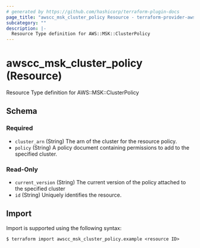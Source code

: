 ```yaml
---
# generated by https://github.com/hashicorp/terraform-plugin-docs
page_title: "awscc_msk_cluster_policy Resource - terraform-provider-awscc"
subcategory: ""
description: |-
  Resource Type definition for AWS::MSK::ClusterPolicy
---
```


# awscc_msk_cluster_policy (Resource)

Resource Type definition for AWS::MSK::ClusterPolicy



<!-- schema generated by tfplugindocs -->
## Schema

### Required

- `cluster_arn` (String) The arn of the cluster for the resource policy.
- `policy` (String) A policy document containing permissions to add to the specified cluster.

### Read-Only

- `current_version` (String) The current version of the policy attached to the specified cluster
- `id` (String) Uniquely identifies the resource.

## Import

Import is supported using the following syntax:

```shell
$ terraform import awscc_msk_cluster_policy.example <resource ID>
```
